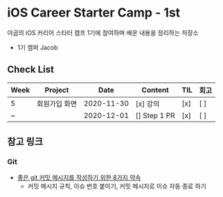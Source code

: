 # iOS Career Starter Camp - 1st

야곰의 iOS 커리어 스타터 캠프 1기에 참여하며 배운 내용을 정리하는 저장소

- 1기 캠퍼 Jacob

## Check List

Week | Project       | Date       | Content       | TIL | 회고 |
---- | ------------- | ---------- | ------------- | --- | ---- |
5    | 회원가입 화면 | 2020-11-30 | [x] 강의      | [x] | [ ]  |
~    |               | 2020-12-01 | [] Step 1 PR  | [x] | [ ]  |

## 참고 링크

### Git 

- [좋은 git 커밋 메시지를 작성하기 위한 8가지 약속](https://djkeh.github.io/articles/How-to-write-a-git-commit-message-kor/)
    - 커밋 메시지 규칙, 이슈 번호 붙이기, 커밋 메시지로 이슈 자동 종료 하기
